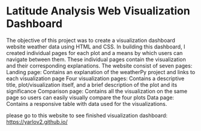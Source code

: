 # Latitude Analysis Web Visualization Dashboard
The objective of this project was to create a visualization dashboard website weather data using HTML and CSS. In building this dashboard, I created individual pages for each plot and a means by which users can navigate between them. These individual pages contain the visualization and their corresponding explanations. The website consist of seven pages: Landing page: Contains an explanation of the weatherPy project and links to each visualization page Four visualization pages: Contains a descriptive title, plot/visualization itself, and a brief description of the plot and its significance Comparison page: Contains all the visualization on the same page so users can easily visually compare the four plots Data page: Contains a responsive table with data used for the visualizations.

please go to this website to see finished visualization dashboard: https://yarlov2.github.io/
